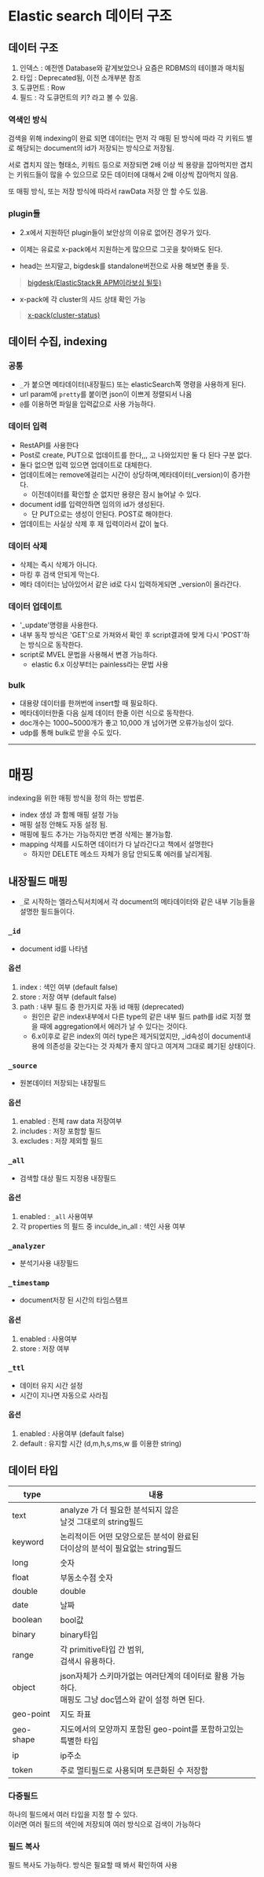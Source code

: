 # Elastic search 데이터 구조

## 데이터 구조

1. 인덱스 : 예전엔 Database와 같게보았으나 요즘은 RDBMS의 테이블과 매치됨
2. 타입 : Deprecated됨, 이전 소개부분 참조
3. 도큐먼트 : Row
4. 필드 : 각 도큐먼트의 키? 라고 볼 수 있음.

### 역색인 방식

검색을 위해 indexing이 완료 되면 데이터는 먼저 각 매핑 된 방식에 따라 각 키워드 별로 해당되는 document의 id가 저장되는 방식으로 저장됨.

서로 겹치지 않는 형태소, 키워드 등으로 저장되면 2배 이상 씩 용량을 잡아먹지만 겹치는 키워드들이 많을 수 있으므로 모든 데이터에 대해서 2배 이상씩 잡아먹지 않음.

또 매핑 방식, 또는 저장 방식에 따라서 rawData 저장 안 할 수도 있음.

### plugin들

- 2.x에서 지원하던 plugin들이 보안상의 이유로 없어진 경우가 있다.
- 이제는 유료로 x-pack에서 지원하는게 많으므로 그곳을 찾아봐도 된다.

- head는 쓰지말고, bigdesk를 standalone버전으로 사용 해보면 좋을 듯.
> [bigdesk(ElasticStack용 APM이라보심 될듯)](http://asuraiv.blogspot.com/2017/05/elasticsearch-5x-head-bigdesk.html)

- x-pack에 각 cluster의 샤드 상태 확인 가능
> [x-pack(cluster-status)](https://www.elastic.co/guide/en/x-pack/6.2/watch-cluster-status.html)

## 데이터 수집, indexing

### 공통
- `_`가 붙으면 메타데이터(내장필드) 또는 elasticSearch쪽 명령을 사용하게 된다.
- url param에 `pretty`를 붙이면 json이 이쁘게 정렬되서 나옴
- `@`를 이용하면 파일을 입력값으로 사용 가능하다.

### 데이터 입력

- RestAPI를 사용한다
- Post로 create, PUT으로 업데이트를 한다,,, 고 나와있지만 둘 다 된다 구분 없다.
- 둘다 없으면 입력 있으면 업데이트로 대체한다.
- 업데이트에는 remove에걸리는 시간이 상당하며,메타데이터(_version)이 증가한다.
    - 이전데이터를 확인할 순 없지만 용량은 잠시 늘어날 수 있다.
- document id를 입력안하면 임의의 id가 생성된다.
    - 단 PUT으로는 생성이 안된다. POST로 해야한다.
- 업데이트는 사실상 삭제 후 재 입력이라서 값이 높다.

### 데이터 삭제

- 삭제는 즉시 삭제가 아니다.
- 마킹 후 검색 안되게 막는다.
- 메타 데이터는 남아있어서 같은 id로 다시 입력하게되면 _version이 올라간다.

### 데이터 업데이트

- '_update'명령을 사용한다.
- 내부 동작 방식은 'GET'으로 가져와서 확인 후 script결과에 맞게 다시 'POST'하는 방식으로 동작한다.
- script로 MVEL 문법을 사용해서 변경 가능하다.
    - elastic 6.x 이상부터는 painless라는 문법 사용

### bulk

- 대용량 데이터를 한꺼번에 insert할 때 필요하다.
- 메타데이터한줄 다음 실제 데이터 한줄 이런 식으로 동작한다.
- doc개수는 1000~5000개가 좋고 10,000 개 넘어가면 오류가능성이 있다.
- udp를 통해 bulk로 받을 수도 있다.

---

# 매핑

indexing을 위한 매핑 방식을 정의 하는 방법론.

- index 생성 과 함께 매핑 설정 가능
- 매핑 설정 안해도 자동 설정 됨.
- 매핑에 필드 추가는 가능하지만 변경 삭제는 불가능함.
- mapping 삭제를 시도하면 데이터가 다 날라간다고 책에서 설명한다
    - 하지만 DELETE 메소드 자체가 응답 안되도록 에러를 날리게됨.

## 내장필드 매핑

- `_`로 시작하는 엘라스틱서치에서 각 document의 메타데이터와 같은 내부 기능들을 설명한 필드들이다.

### `_id`

- document id를 나타냄

#### 옵션

1. index : 색인 여부 (default false)
2. store : 저장 여부 (default false)
3. path : 내부 필드 중 한가지로 자동 id 매핑 (deprecated)
    - 원인은 같은 index내부에서 다른 type의 같은 내부 필드 path를 id로 지정 했을 때에 aggregation에서 에러가 날 수 있다는 것이다.
    - 6.x이후로 같은 index의 여러 type은 제거되었지만, _id속성이 document내용에 의존성을 갖는다는 것 자체가 좋지 않다고 여겨져 그대로 폐기된 상태이다.

### `_source`

- 원본데이터 저장되는 내장필드

#### 옵션

1. enabled : 전체 raw data 저장여부
2. includes : 저장 포함할 필드
3. excludes : 저장 제외할 필드

### `_all`

- 검색할 대상 필드 지정용 내장필드

#### 옵션

1. enabled : `_all` 사용여부
2. 각 properties 의 필드 중 inculde_in_all : 색인 사용 여부

### `_analyzer`

- 분석기사용 내장필드

### `_timestamp`

- document저장 된 시간의 타임스탬프

#### 옵션

1. enabled : 사용여부
2. store : 저장 여부

### `_ttl`

- 데이터 유지 시간 설정
- 시간이 지나면 자동으로 사라짐

#### 옵션

1. enabled : 사용여부 (default false)
2. default : 유지할 시간 (d,m,h,s,ms,w 를 이용한 string)

## 데이터 타입

|type|내용|
|---|---|
|text|analyze 가 더 필요한 분석되지 않은 </br>날것 그대로의 string필드|
|keyword|논리적이든 어떤 모양으로든 분석이 완료된 </br>더이상의 분석이 필요없는 string필드|
|long|숫자|
|float|부동소수점 숫자|
|double|double|
|date|날짜|
|boolean|bool값|
|binary|binary타입|
|range|각 primitive타입 간 범위,</br> 검색시 유용하다.|
|object|json자체가 스키마가없는 여러단계의 데이터로 활용 가능하다.</br> 매핑도 그냥 doc뎁스와 같이 설정 하면 된다.|
|geo-point|지도 좌표|
|geo-shape|지도에서의 모양까지 포함된 geo-point를 포함하고있는 특별한 타입|
|ip|ip주소|
|token|주로 멀티필드로 사용되며 토큰화된 수 저장함|

### 다중필드

하나의 필드에서 여러 타입을 지정 할 수 있다. </br>
이러면 여러 필드의 색인에 저장되여 여러 방식으로 검색이 가능하다

### 필드 복사

필드 복사도 가능하다. 방식은 필요할 때 봐서 확인하여 사용





